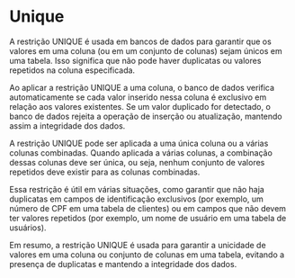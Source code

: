 # Unique

A restrição UNIQUE é usada em bancos de dados para garantir que os valores em uma coluna (ou em um conjunto de colunas) sejam únicos em uma tabela. Isso significa que não pode haver duplicatas ou valores repetidos na coluna especificada.

Ao aplicar a restrição UNIQUE a uma coluna, o banco de dados verifica automaticamente se cada valor inserido nessa coluna é exclusivo em relação aos valores existentes. Se um valor duplicado for detectado, o banco de dados rejeita a operação de inserção ou atualização, mantendo assim a integridade dos dados.

A restrição UNIQUE pode ser aplicada a uma única coluna ou a várias colunas combinadas. Quando aplicada a várias colunas, a combinação dessas colunas deve ser única, ou seja, nenhum conjunto de valores repetidos deve existir para as colunas combinadas.

Essa restrição é útil em várias situações, como garantir que não haja duplicatas em campos de identificação exclusivos (por exemplo, um número de CPF em uma tabela de clientes) ou em campos que não devem ter valores repetidos (por exemplo, um nome de usuário em uma tabela de usuários).

Em resumo, a restrição UNIQUE é usada para garantir a unicidade de valores em uma coluna ou conjunto de colunas em uma tabela, evitando a presença de duplicatas e mantendo a integridade dos dados.